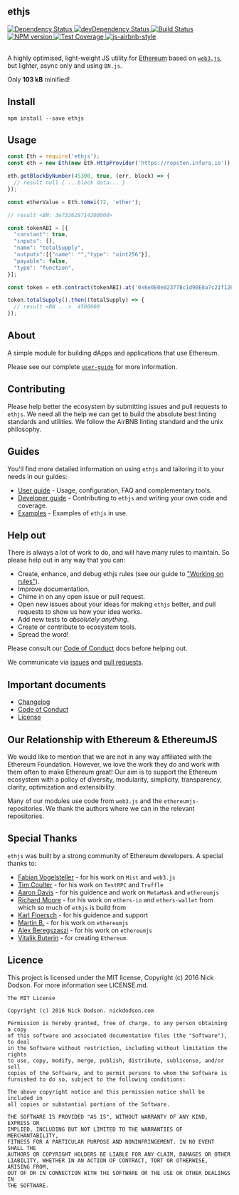 ## ethjs

<div>
  <!-- Dependency Status -->
  <a href="https://david-dm.org/ethjs/ethjs">
    <img src="https://david-dm.org/ethjs/ethjs.svg"
    alt="Dependency Status" />
  </a>

  <!-- devDependency Status -->
  <a href="https://david-dm.org/ethjs/ethjs#info=devDependencies">
    <img src="https://david-dm.org/ethjs/ethjs/dev-status.svg" alt="devDependency Status" />
  </a>

  <!-- Build Status -->
  <a href="https://travis-ci.org/ethjs/ethjs">
    <img src="https://travis-ci.org/ethjs/ethjs.svg"
    alt="Build Status" />
  </a>

  <!-- NPM Version -->
  <a href="https://www.npmjs.org/package/ethjs">
    <img src="http://img.shields.io/npm/v/ethjs.svg"
    alt="NPM version" />
  </a>

  <!-- Test Coverage -->
  <a href="https://coveralls.io/r/ethjs/ethjs">
    <img src="https://coveralls.io/repos/github/ethjs/ethjs/badge.svg" alt="Test Coverage" />
  </a>

  <!-- Javascript Style -->
  <a href="http://airbnb.io/javascript/">
    <img src="https://img.shields.io/badge/code%20style-airbnb-brightgreen.svg" alt="js-airbnb-style" />
  </a>
</div>

<br />

A highly optimised, light-weight JS utility for [Ethereum](https://www.ethereum.org/) based on [`web3.js`](https://github.com/ethereum/web3.js), but lighter, async only and using `BN.js`.

Only **103 kB** minified!

## Install

```
npm install --save ethjs
```

## Usage

```js
const Eth = require('ethjs');
const eth = new Eth(new Eth.HttpProvider('https://ropsten.infura.io'));

eth.getBlockByNumber(45300, true, (err, block) => {
  // result null { ...block data... }
});

const etherValue = Eth.toWei(72, 'ether');

// result <BN: 3e733628714200000>

const tokenABI = [{
  "constant": true,
  "inputs": [],
  "name": "totalSupply",
  "outputs":[{"name": "","type": "uint256"}],
  "payable": false,
  "type": "function",
}];

const token = eth.contract(tokenABI).at('0x6e0E0e02377Bc1d90E8a7c21f12BA385C2C35f78');

token.totalSupply().then((totalSupply) => {
  // result <BN ...>  4500000
});
```

## About

A simple module for building dApps and applications that use Ethereum.

Please see our complete [`user-guide`](docs/user-guide.md) for more information.

## Contributing

Please help better the ecosystem by submitting issues and pull requests to `ethjs`. We need all the help we can get to build the absolute best linting standards and utilities. We follow the AirBNB linting standard and the unix philosophy.

## Guides

You'll find more detailed information on using `ethjs` and tailoring it to your needs in our guides:

- [User guide](docs/user-guide.md) - Usage, configuration, FAQ and complementary tools.
- [Developer guide](docs/developer-guide.md) - Contributing to `ethjs` and writing your own code and coverage.
- [Examples](http://github.com/ethjs/examples) - Examples of `ethjs` in use.

## Help out

There is always a lot of work to do, and will have many rules to maintain. So please help out in any way that you can:

- Create, enhance, and debug ethjs rules (see our guide to ["Working on rules"](./.github/CONTRIBUTING.md)).
- Improve documentation.
- Chime in on any open issue or pull request.
- Open new issues about your ideas for making `ethjs` better, and pull requests to show us how your idea works.
- Add new tests to *absolutely anything*.
- Create or contribute to ecosystem tools.
- Spread the word!

Please consult our [Code of Conduct](CODE_OF_CONDUCT.md) docs before helping out.

We communicate via [issues](https://github.com/ethjs/ethjs/issues) and [pull requests](https://github.com/ethjs/ethjs/pulls).

## Important documents

- [Changelog](CHANGELOG.md)
- [Code of Conduct](CODE_OF_CONDUCT.md)
- [License](https://raw.githubusercontent.com/ethjs/ethjs/master/LICENSE)

## Our Relationship with Ethereum & EthereumJS

We would like to mention that we are not in any way affiliated with the Ethereum Foundation. However, we love the work they do and work with them often to make Ethereum great! Our aim is to support the Ethereum ecosystem with a policy of diversity, modularity, simplicity, transparency, clarity, optimization and extensibility.

Many of our modules use code from `web3.js` and the `ethereumjs-` repositories. We thank the authors where we can in the relevant repositories.

## Special Thanks

`ethjs` was built by a strong community of Ethereum developers. A special thanks to:

- [Fabian Vogelsteller](https://twitter.com/feindura?lang=en) - for his work on `Mist` and `web3.js`
- [Tim Coulter](https://github.com/tcoulter) - for his work on `TestRPC` and `Truffle`
- [Aaron Davis](https://github.com/kumavis) - for his guidence and work on `MetaMask` and `ethereumjs`
- [Richard Moore](https://github.com/ricmoo) - for his work on `ethers-io` and `ethers-wallet` from which so much of `ethjs` is build from
- [Karl Floersch](https://twitter.com/karl_dot_tech?lang=en) - for his guidence and support
- [Martin B.](https://github.com/wanderer) - for his work on `ethereumjs`
- [Alex Beregszaszi](https://github.com/axic) - for his work on `ethereumjs`
- [Vitalik Buterin](https://twitter.com/VitalikButerin) - for creating `Ethereum`

## Licence

This project is licensed under the MIT license, Copyright (c) 2016 Nick Dodson. For more information see LICENSE.md.

```
The MIT License

Copyright (c) 2016 Nick Dodson. nickdodson.com

Permission is hereby granted, free of charge, to any person obtaining a copy
of this software and associated documentation files (the "Software"), to deal
in the Software without restriction, including without limitation the rights
to use, copy, modify, merge, publish, distribute, sublicense, and/or sell
copies of the Software, and to permit persons to whom the Software is
furnished to do so, subject to the following conditions:

The above copyright notice and this permission notice shall be included in
all copies or substantial portions of the Software.

THE SOFTWARE IS PROVIDED "AS IS", WITHOUT WARRANTY OF ANY KIND, EXPRESS OR
IMPLIED, INCLUDING BUT NOT LIMITED TO THE WARRANTIES OF MERCHANTABILITY,
FITNESS FOR A PARTICULAR PURPOSE AND NONINFRINGEMENT. IN NO EVENT SHALL THE
AUTHORS OR COPYRIGHT HOLDERS BE LIABLE FOR ANY CLAIM, DAMAGES OR OTHER
LIABILITY, WHETHER IN AN ACTION OF CONTRACT, TORT OR OTHERWISE, ARISING FROM,
OUT OF OR IN CONNECTION WITH THE SOFTWARE OR THE USE OR OTHER DEALINGS IN
THE SOFTWARE.
```
